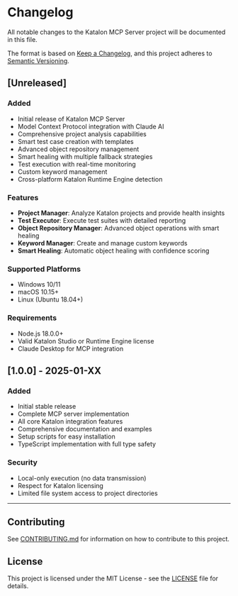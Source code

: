 # Changelog

All notable changes to the Katalon MCP Server project will be documented in this file.

The format is based on [Keep a Changelog](https://keepachangelog.com/en/1.0.0/),
and this project adheres to [Semantic Versioning](https://semver.org/spec/v2.0.0.html).

## [Unreleased]

### Added
- Initial release of Katalon MCP Server
- Model Context Protocol integration with Claude AI
- Comprehensive project analysis capabilities
- Smart test case creation with templates
- Advanced object repository management
- Smart healing with multiple fallback strategies
- Test execution with real-time monitoring
- Custom keyword management
- Cross-platform Katalon Runtime Engine detection

### Features
- **Project Manager**: Analyze Katalon projects and provide health insights
- **Test Executor**: Execute test suites with detailed reporting
- **Object Repository Manager**: Advanced object operations with smart healing
- **Keyword Manager**: Create and manage custom keywords
- **Smart Healing**: Automatic object healing with confidence scoring

### Supported Platforms
- Windows 10/11
- macOS 10.15+
- Linux (Ubuntu 18.04+)

### Requirements
- Node.js 18.0.0+
- Valid Katalon Studio or Runtime Engine license
- Claude Desktop for MCP integration

## [1.0.0] - 2025-01-XX

### Added
- Initial stable release
- Complete MCP server implementation
- All core Katalon integration features
- Comprehensive documentation and examples
- Setup scripts for easy installation
- TypeScript implementation with full type safety

### Security
- Local-only execution (no data transmission)
- Respect for Katalon licensing
- Limited file system access to project directories

---

## Contributing

See [CONTRIBUTING.md](CONTRIBUTING.md) for information on how to contribute to this project.

## License

This project is licensed under the MIT License - see the [LICENSE](LICENSE) file for details.
